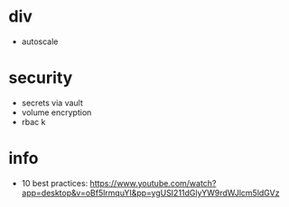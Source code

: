 # div
- autoscale

# security
- secrets via vault
- volume encryption
- rbac                                                                                                               k
                                                                                               
# info
- 10 best practices: https://www.youtube.com/watch?app=desktop&v=oBf5lrmquYI&pp=ygUSI211dGlyYW9rdWJlcm5ldGVz